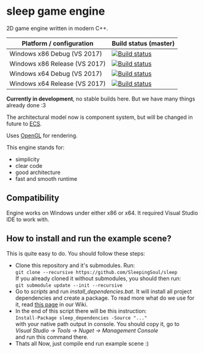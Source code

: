 # sleep game engine
2D game engine written in modern C++.

| Platform / configuration      | Build status (master) |
|-------------------------------|-----------------------|
| Windows x86 Debug (VS 2017)   |     [![Build status](https://ci.appveyor.com/api/projects/status/6q5iwq0663gqc14m?svg=true)](https://ci.appveyor.com/project/SleepingSoul/sleep)    |
| Windows x86 Release (VS 2017) |     [![Build status](https://ci.appveyor.com/api/projects/status/6ico441n2483p30i?svg=true)](https://ci.appveyor.com/project/SleepingSoul/sleep-isewm)    |
| Windows x64 Debug (VS 2017)   |     [![Build status](https://ci.appveyor.com/api/projects/status/cr8ingqk399vsywd?svg=true)](https://ci.appveyor.com/project/SleepingSoul/sleep-md0ar)    |
| Windows x64 Release (VS 2017) |     [![Build status](https://ci.appveyor.com/api/projects/status/ea3sbufiingdu2ip?svg=true)](https://ci.appveyor.com/project/SleepingSoul/sleep-a0y8m)    |

**Currently in development**, no stable builds here. But we have many things already done :3

The architectural model now is component system, but will be changed in future to [ECS](https://www.youtube.com/watch?v=NTWSeQtHZ9M&t=174s).

Uses [OpenGL](https://www.opengl.org/) for rendering.

This engine stands for:
- simplicity
- clear code
- good architecture
- fast and smooth runtime

## Compatibility
Engine works on Windows under either x86 or x64.
It required Visual Studio IDE to work with.

## How to install and run the example scene?
This is quite easy to do. You should follow these steps:
- Clone this repository and it's submodules. Run:\
`git clone --recursive https://github.com/SleepingSoul/sleep`\
If you already cloned it without submodules, you should then run:\
`git submodule update --init --recursive`
- Go to *scripts* and run *install_dependencies.bat*. It will install all project dependencies and create a package. To read more what do we use for it, read [this page](https://github.com/SleepingSoul/sleep/wiki/How-install-dependencies-works) in our Wiki.
- In the end of this script there will be this instruction:\
`Install-Package sleep_dependencies -Source "..."`\
  with your native path output in console. You should copy it, go to\
*Visual Studio -> Tools -> Nuget -> Management Console*\
and run this command there.
- Thats all Now, just compile end run example scene :)
